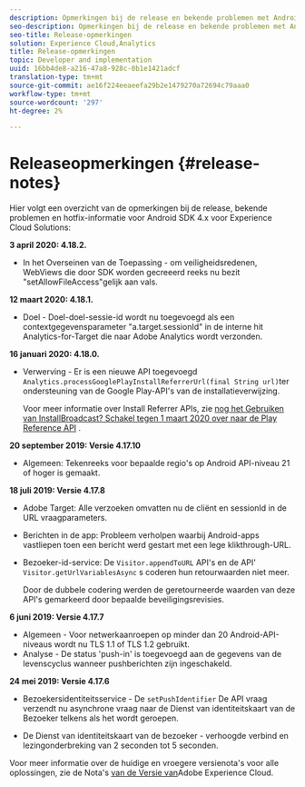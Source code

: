 ```yaml
---
description: Opmerkingen bij de release en bekende problemen met Android SDK 4.x voor Experience Cloud Solutions.
seo-description: Opmerkingen bij de release en bekende problemen met Android SDK 4.x voor Experience Cloud Solutions.
seo-title: Release-opmerkingen
solution: Experience Cloud,Analytics
title: Release-opmerkingen
topic: Developer and implementation
uuid: 16bb4de8-a216-47a8-928c-0b1e1421adcf
translation-type: tm+mt
source-git-commit: ae16f224eeaeefa29b2e1479270a72694c79aaa0
workflow-type: tm+mt
source-wordcount: '297'
ht-degree: 2%

---
```



# Releaseopmerkingen {#release-notes}

Hier volgt een overzicht van de opmerkingen bij de release, bekende problemen en hotfix-informatie voor Android SDK 4.x voor Experience Cloud Solutions:

**3 april 2020: 4.18.2.**

* In het Overseinen van de Toepassing - om veiligheidsredenen, WebViews die door SDK worden gecreeerd reeks nu bezit &quot;setAllowFileAccess&quot;gelijk aan vals.

**12 maart 2020: 4.18.1.**

* Doel - Doel-doel-sessie-id wordt nu toegevoegd als een contextgegevensparameter &quot;a.target.sessionId&quot; in de interne hit Analytics-for-Target die naar Adobe Analytics wordt verzonden.

**16 januari 2020: 4.18.0.**

* Verwerving - Er is een nieuwe API toegevoegd `Analytics.processGooglePlayInstallReferrerUrl(final String url)`ter ondersteuning van de Google Play-API&#39;s van de installatieverwijzing.

   Voor meer informatie over Install Referrer APIs, zie [nog het Gebruiken van InstallBroadcast? Schakel tegen 1 maart 2020 over naar de Play Reference API](https://android-developers.googleblog.com/2019/11/still-using-installbroadcast-switch-to.html) .

**20 september 2019: Versie 4.17.10**

* Algemeen: Tekenreeks voor bepaalde regio&#39;s op Android API-niveau 21 of hoger is gemaakt.

**18 juli 2019: Versie 4.17.8**

* Adobe Target: Alle verzoeken omvatten nu de cliënt en sessionId in de URL vraagparameters.
* Berichten in de app: Probleem verholpen waarbij Android-apps vastliepen toen een bericht werd gestart met een lege klikthrough-URL.
* Bezoeker-id-service: De `Visitor.appendToURL` API&#39;s en de API&#39; `Visitor.getUrlVariablesAsync` s coderen hun retourwaarden niet meer.

   Door de dubbele codering werden de geretourneerde waarden van deze API&#39;s gemarkeerd door bepaalde beveiligingsrevisies.

**6 juni 2019: Versie 4.17.7**

* Algemeen - Voor netwerkaanroepen op minder dan 20 Android-API-niveaus wordt nu TLS 1.1 of TLS 1.2 gebruikt.
* Analyse - De status &#39;push-in&#39; is toegevoegd aan de gegevens van de levenscyclus wanneer pushberichten zijn ingeschakeld.

**24 mei 2019: Versie 4.17.6**

* Bezoekersidentiteitsservice - De
   `setPushIdentifier` De API vraag verzendt nu asynchrone vraag naar de Dienst van identiteitskaart van de Bezoeker telkens als het wordt geroepen.

* De Dienst van identiteitskaart van de bezoeker - verhoogde verbind en lezingonderbreking van 2 seconden tot 5 seconden.


Voor meer informatie over de huidige en vroegere versienota&#39;s voor alle oplossingen, zie de Nota&#39;s [van de Versie van](hhttps://docs.adobe.com/content/help/en/release-notes/experience-cloud/current.html)Adobe Experience Cloud.
